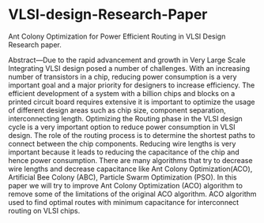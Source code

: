 # VLSI-design-Research-Paper 
Ant Colony Optimization for Power Efficient Routing in VLSI Design Research paper.

Abstract—Due to the rapid advancement and growth in Very Large Scale Integrating VLSI design posed a number of challenges. With an increasing number of transistors in a chip, reducing power consumption is a very important goal and a major priority for designers to increase efficiency. The efficient development of a system with a billion chips and blocks on a printed circuit board requires extensive it is important to optimize the usage of different design areas such as chip size, component separation, interconnecting length. Optimizing the Routing phase in the VLSI design cycle is a very important option to reduce power consumption in VLSI design. The role of the routing process is to determine the shortest paths to connect between the chip components. Reducing wire lengths is very important because it leads to reducing the capacitance of the chip and hence power consumption. There are many algorithms that try to decrease wire lengths and decrease capacitance like Ant Colony Optimization(ACO), Artificial Bee Colony (ABC), Particle Swarm Optimization (PSO). In this paper we will try to improve Ant Colony Optimization (ACO) algorithm to remove some of the limitations of the original ACO algorithm. ACO algorithm used to find optimal routes with minimum capacitance for interconnect routing on VLSI chips.
